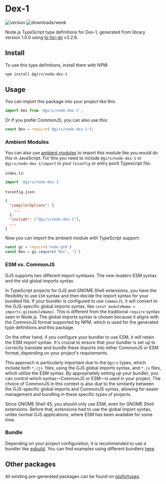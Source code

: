 
# Dex-1

![version](https://img.shields.io/npm/v/@girs/node-dex-1)
![downloads/week](https://img.shields.io/npm/dw/@girs/node-dex-1)


Node.js TypeScript type definitions for Dex-1, generated from library version 1.0.0 using [ts-for-gir](https://github.com/gjsify/ts-for-gir) v3.2.6.


## Install

To use this type definitions, install them with NPM:
```bash
npm install @girs/node-dex-1
```

## Usage

You can import this package into your project like this:
```ts
import Dex from '@girs/node-dex-1';
```

Or if you prefer CommonJS, you can also use this:
```ts
const Dex = require('@girs/node-dex-1');
```

### Ambient Modules

You can also use [ambient modules](https://github.com/gjsify/ts-for-gir/tree/main/packages/cli#ambient-modules) to import this module like you would do this in JavaScript.
For this you need to include `@girs/node-dex-1` or `@girs/node-dex-1/import` in your `tsconfig` or entry point Typescript file:

`index.ts`:
```ts
import '@girs/node-dex-1'
```

`tsconfig.json`:
```json
{
  "compilerOptions": {
    ...
  },
  "include": ["@girs/node-dex-1"],
  ...
}
```

Now you can import the ambient module with TypeScript support: 

```ts
const gi = require('node-gtk')
const Dex = gi.require('Dex', '1')
```



### ESM vs. CommonJS

GJS supports two different import syntaxes. The new modern ESM syntax and the old global imports syntax.

In TypeScript projects for GJS and GNOME Shell extensions, you have the flexibility to use `ESM` syntax and then decide the import syntax for your bundled file. If your bundler is configured to use `CommonJS`, it will convert to the GJS-specific global imports syntax, like `const moduleName = imports.gi[moduleName]`. This is different from the traditional `require` syntax seen in Node.js. The global imports syntax is chosen because it aligns with the CommonJS format supported by NPM, which is used for the generated type definitions and this package.

On the other hand, if you configure your bundler to use ESM, it will retain the ESM import syntax. It's crucial to ensure that your bundler is set up to correctly translate and bundle these imports into either CommonJS or ESM format, depending on your project's requirements.

This approach is particularly important due to the `@girs` types, which include both `*.cjs `files, using the GJS global imports syntax, and `*.js` files, which utilize the ESM syntax. By appropriately setting up your bundler, you can control which syntax—CommonJS or ESM—is used in your project. The choice of CommonJS in this context is also due to the similarity between the GJS-specific global imports and CommonJS syntax, allowing for easier management and bundling in these specific types of projects.

Since GNOME Shell 45, you should only use ESM, even for GNOME Shell extensions. Before that, extensions had to use the global import syntax, unlike normal GJS applications, where ESM has been available for some time.

### Bundle

Depending on your project configuration, it is recommended to use a bundler like [esbuild](https://esbuild.github.io/). You can find examples using different bundlers [here](https://github.com/gjsify/ts-for-gir/tree/main/examples).

## Other packages

All existing pre-generated packages can be found on [gjsify/types](https://github.com/gjsify/types).

